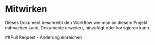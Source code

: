 # Mitwirken

Dieses Dokument beschreibt den Workflow wie man an diesem Projekt mitmachen kann, Dokumente erweitert, hinzufügt oder korrigieren kann. 

##Pull Request - Änderung einreichen

